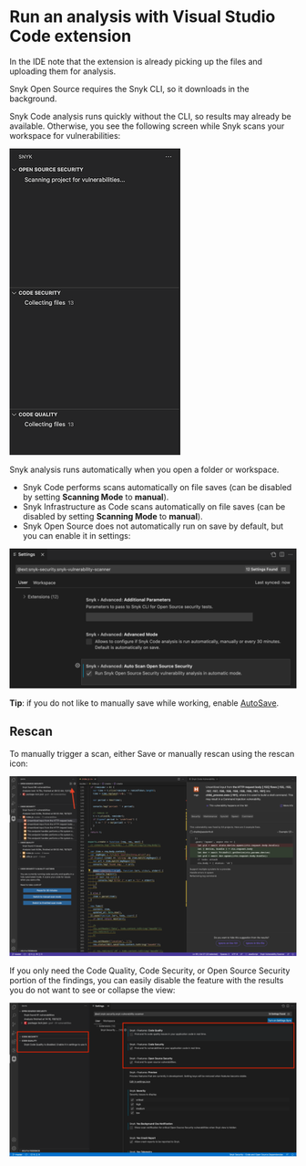 # Run an analysis with Visual Studio Code extension

In the IDE note that the extension is already picking up the files and uploading them for analysis.

Snyk Open Source requires the Snyk CLI, so it downloads in the background.

Snyk Code analysis runs quickly without the CLI, so results may already be available. Otherwise, you see the following screen while Snyk scans your workspace for vulnerabilities:

![Snyk Code scan](<../../../.gitbook/assets/image (420).png>)

Snyk analysis runs automatically when you open a folder or workspace.

* Snyk Code performs scans automatically on file saves (can be disabled by setting **Scanning Mode** to **manual**).
* Snyk Infrastructure as Code scans automatically on file saves (can be disabled by setting **Scanning Mode** to **manual**).
* Snyk Open Source does not automatically run on save by default, but you can enable it in settings:

![Snyk Open Source settings](<../../../.gitbook/assets/image (143) (1) (1) (1) (1) (1) (1) (1).png>)

**Tip**: if you do not like to manually save while working, enable [AutoSave](https://code.visualstudio.com/docs/editor/codebasics#\_save-auto-save).

## Rescan

To manually trigger a scan, either Save or manually rescan using the rescan icon:

![Rescan icon](<../../../.gitbook/assets/image (61) (2).png>)

If you only need the Code Quality, Code Security, or Open Source Security portion of the findings, you can easily disable the feature with the results you do not want to see or collapse the view:

![Configure Features view](../../../.gitbook/assets/configure-features.png)
